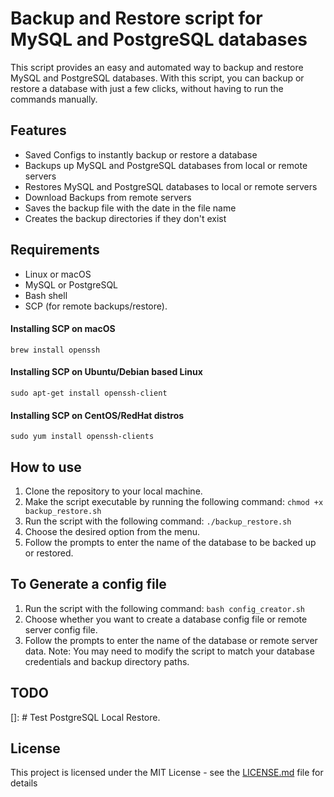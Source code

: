 # Backup and Restore script for MySQL and PostgreSQL databases

This script provides an easy and automated way to backup and restore MySQL and PostgreSQL databases. With this script,
you can backup or restore a database with just a few clicks, without having to run the commands manually.

## Features

- Saved Configs to instantly backup or restore a database
- Backups up MySQL and PostgreSQL databases from local or remote servers
- Restores MySQL and PostgreSQL databases to local or remote servers
- Download Backups from remote servers
- Saves the backup file with the date in the file name
- Creates the backup directories if they don't exist

## Requirements

- Linux or macOS
- MySQL or PostgreSQL
- Bash shell
- SCP (for remote backups/restore).

#### Installing SCP on macOS
`brew install openssh`
#### Installing SCP on Ubuntu/Debian based Linux
`sudo apt-get install openssh-client`
#### Installing SCP on CentOS/RedHat distros
`sudo yum install openssh-clients`


## How to use

1. Clone the repository to your local machine.
2. Make the script executable by running the following command: `chmod +x backup_restore.sh`
3. Run the script with the following command: `./backup_restore.sh`
4. Choose the desired option from the menu.
5. Follow the prompts to enter the name of the database to be backed up or restored.

## To Generate a config file
1. Run the script with the following command: `bash config_creator.sh`
2. Choose whether you want to create a database config file or remote server config file.
3. Follow the prompts to enter the name of the database or remote server data.
Note: You may need to modify the script to match your database credentials and backup directory paths.

## TODO
[]: # Test PostgreSQL Local Restore.

## License
This project is licensed under the MIT License - see the [LICENSE.md](LICENSE.md) file for details